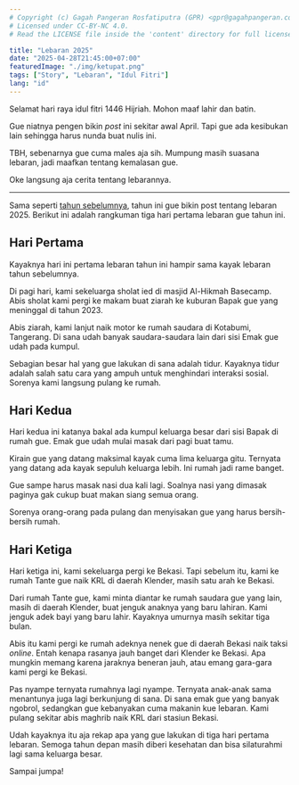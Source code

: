 ```yaml
---
# Copyright (c) Gagah Pangeran Rosfatiputra (GPR) <gpr@gagahpangeran.com>.
# Licensed under CC-BY-NC 4.0.
# Read the LICENSE file inside the 'content' directory for full license text.

title: "Lebaran 2025"
date: "2025-04-28T21:45:00+07:00"
featuredImage: "./img/ketupat.png"
tags: ["Story", "Lebaran", "Idul Fitri"]
lang: "id"
---
```


Selamat hari raya idul fitri 1446 Hijriah. Mohon maaf lahir dan batin.

<!-- excerpt -->

Gue niatnya pengen bikin _post_ ini sekitar awal April. Tapi gue ada kesibukan
lain sehingga harus nunda buat nulis ini.

TBH, sebenarnya gue cuma males aja sih. Mumpung masih suasana lebaran, jadi
maafkan tentang kemalasan gue.

Oke langsung aja cerita tentang lebarannya.

---

Sama seperti [tahun sebelumnya][lebaran2024], tahun ini gue bikin post tentang
lebaran 2025. Berikut ini adalah rangkuman tiga hari pertama lebaran gue tahun
ini.

## Hari Pertama

Kayaknya hari ini pertama lebaran tahun ini hampir sama kayak lebaran tahun
sebelumnya.

Di pagi hari, kami sekeluarga sholat ied di masjid Al-Hikmah Basecamp. Abis
sholat kami pergi ke makam buat ziarah ke kuburan Bapak gue yang meninggal di
tahun 2023.

Abis ziarah, kami lanjut naik motor ke rumah saudara di Kotabumi, Tangerang. Di
sana udah banyak saudara-saudara lain dari sisi Emak gue udah pada kumpul.

Sebagian besar hal yang gue lakukan di sana adalah tidur. Kayaknya tidur adalah
salah satu cara yang ampuh untuk menghindari interaksi sosial. Sorenya kami
langsung pulang ke rumah.

## Hari Kedua

Hari kedua ini katanya bakal ada kumpul keluarga besar dari sisi Bapak di rumah
gue. Emak gue udah mulai masak dari pagi buat tamu.

Kirain gue yang datang maksimal kayak cuma lima keluarga gitu. Ternyata yang
datang ada kayak sepuluh keluarga lebih. Ini rumah jadi rame banget.

Gue sampe harus masak nasi dua kali lagi. Soalnya nasi yang dimasak paginya gak
cukup buat makan siang semua orang.

Sorenya orang-orang pada pulang dan menyisakan gue yang harus bersih-bersih
rumah.

## Hari Ketiga

Hari ketiga ini, kami sekeluarga pergi ke Bekasi. Tapi sebelum itu, kami ke
rumah Tante gue naik KRL di daerah Klender, masih satu arah ke Bekasi.

Dari rumah Tante gue, kami minta diantar ke rumah saudara gue yang lain, masih
di daerah Klender, buat jenguk anaknya yang baru lahiran. Kami jenguk adek bayi
yang baru lahir. Kayaknya umurnya masih sekitar tiga bulan.

Abis itu kami pergi ke rumah adeknya nenek gue di daerah Bekasi naik taksi
_online_. Entah kenapa rasanya jauh banget dari Klender ke Bekasi. Apa mungkin
memang karena jaraknya beneran jauh, atau emang gara-gara kami pergi ke Bekasi.

Pas nyampe ternyata rumahnya lagi nyampe. Ternyata anak-anak sama menantunya
juga lagi berkunjung di sana. Di sana emak gue yang banyak ngobrol, sedangkan
gue kebanyakan cuma makanin kue lebaran. Kami pulang sekitar abis maghrib naik
KRL dari stasiun Bekasi.

Udah kayaknya itu aja rekap apa yang gue lakukan di tiga hari pertama lebaran.
Semoga tahun depan masih diberi kesehatan dan bisa silaturahmi lagi sama
keluarga besar.

Sampai jumpa!

[lebaran2024]: /blog/lebaran-2024/
